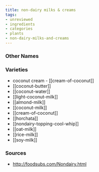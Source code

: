 ```yaml
---
title: non-dairy milks & creams
tags:
- unreviewed
- ingredients
- categories
- plants
- non-dairy-milks-and-creams
---
```



### Other Names


### Varieties

* coconut cream - [[cream-of-coconut]]
* [[coconut-butter]]
* [[coconut-water]]
* [[light-coconut-milk]]
* [[almond-milk]]
* [[coconut-milk]]
* [[cream-of-coconut]]
* [[horchata]]
* [[nondairy-topping-cool-whip]]
* [[oat-milk]]
* [[rice-milk]]
* [[soy-milk]]

### Sources
* http://foodsubs.com/Nondairy.html
